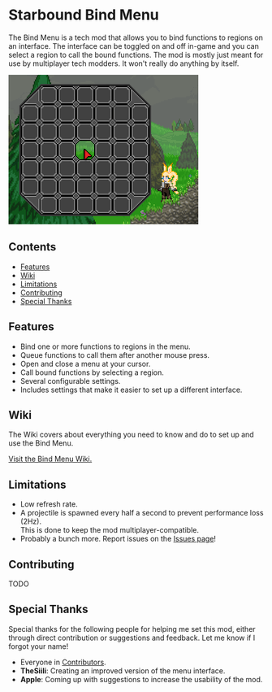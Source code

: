 # Starbound Bind Menu
The Bind Menu is a tech mod that allows you to bind functions to regions on an interface. The interface can be toggled on and off in-game and you can select a region to call the bound functions.
The mod is mostly just meant for use by multiplayer tech modders. It won't really do anything by itself.

![](https://raw.githubusercontent.com/Silverfeelin/Starbound-BindMenu/master/readme/blankInterface.png)

## Contents
* [Features](#features)
* [Wiki](#wiki)
* [Limitations](#limitations)
* [Contributing](#contributing)
* [Special Thanks](#special-thanks)

## Features
* Bind one or more functions to regions in the menu.
* Queue functions to call them after another mouse press.
* Open and close a menu at your cursor.
* Call bound functions by selecting a region.
* Several configurable settings.
 * Includes settings that make it easier to set up a different interface.

## Wiki
The Wiki covers about everything you need to know and do to set up and use the Bind Menu.

[Visit the Bind Menu Wiki.](https://github.com/Silverfeelin/Starbound-BindMenu/wiki)

## Limitations
* Low refresh rate.
 * A projectile is spawned every half a second to prevent performance loss (2Hz).  
 This is done to keep the mod multiplayer-compatible.
* Probably a bunch more. Report issues on the [Issues page](https://github.com/Silverfeelin/Starbound-BindMenu/issues)!

## Contributing
TODO

## Special Thanks
Special thanks for the following people for helping me set this mod, either through direct contribution or suggestions and feedback. Let me know if I forgot your name!

* Everyone in [Contributors](https://github.com/Silverfeelin/Starbound-BindMenu/graphs/contributors).
* **TheSiili**: Creating an improved version of the menu interface.
* **Apple**: Coming up with suggestions to increase the usability of the mod.
